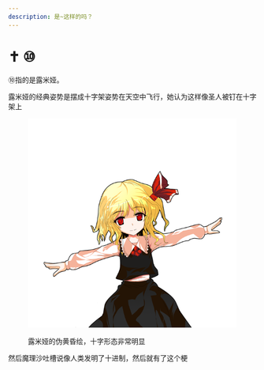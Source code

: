 ```yaml
---
description: 是~这样的吗？
---
```


# ✝ ⑩

⑩指的是露米娅。

露米娅的经典姿势是摆成十字架姿势在天空中飞行，她认为这样像圣人被钉在十字架上

<figure><img src="../../.gitbook/assets/ルーミア_通常 (1).png" alt=""><figcaption><p>露米娅的伪黄昏绘，十字形态非常明显</p></figcaption></figure>

然后魔理沙吐槽说像人类发明了十进制，然后就有了这个梗
